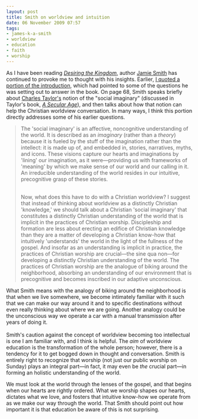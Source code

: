 ```yaml
---
layout: post
title: Smith on worldview and intuition
date: 06 November 2009 07:57
tags:
- james-k-a-smith
- worldview
- education
- faith
- worship
---
```

<p>As I have been reading <a href="http://www.amazon.com/Desiring-Kingdom-Worldview-Formation-Liturgies/dp/0801035775"><span style="font-style: italic;">Desiring the Kingdom</span></a>, author <a href="http://www.jameskasmith.com/">Jamie Smith</a> has continued to provoke me to thought with his insights. Earlier, <a href="http://www.jakebelder.com/2009/10/what-is-education-all-about.html">I quoted a portion of the introduction</a>, which had pointed to some of the questions he was setting out to answer in the book. On page 68, Smith speaks briefly about <a href="http://en.wikipedia.org/wiki/Charles_Taylor_%28philosopher%29">Charles Taylor's</a> notion of the "social imaginary" (discussed in Taylor's book, <a href="http://www.amazon.com/Secular-Age-Charles-Taylor/dp/0674026764"><span style="font-style: italic;">A Secular Age</span></a>), and then talks about how that notion can help the Christian worldview conversation. In many ways, I think this portion directly addresses some of his earlier questions.</p>

<blockquote>
The 'social imaginary' is an affective, noncognitive understanding of the world. It is described as an <span style="font-style: italic;">imaginary</span> (rather than a <span style="font-style: italic;">theory</span>) because it is fueled by the stuff of the imagination rather than the intellect: it is made up of, and embedded in, stories, narratives, myths, and icons. These visions capture our hearts and imaginations by 'lining' our imagination, as it were&mdash;providing us with frameworks of 'meaning' by which we make sense of our world and our calling in it. An irreducible understanding of the world resides in our intuitive, precognitive grasp of these stories.<br /><br />

Now, what does this have to do with a Christian worldview? I suggest that instead of thinking about worldview as a distinctly Christian 'knowledge,' we should talk about a Christian 'social imaginary' that constitutes a distinctly Christian understanding of the world that is implicit in the practices of Christian worship. Discipleship and formation are less about erecting an edifice of Christian knowledge than they are a matter of developing a Christian know-how that intuitively 'understands' the world in the light of the fullness of the gospel. And insofar as an understanding is implicit in practice, the practices of Christian worship are crucial&mdash;the sine qua non&mdash;for developing a distinctly Christian understanding of the world. The practices of Christian worship are the analogue of biking around the neighborhood, absorbing an understanding of our environment that is precognitive and becomes inscribed in our adaptive unconscious.</blockquote>

What Smith means with the analogy of biking around the neighborhood is that when we live somewhere, we become intimately familiar with it such that we can make our way around it and to specific destinations without even really thinking about where we are going. Another analogy could be the unconscious way we operate a car with a manual transmission after years of doing it.<br /><br />Smith's caution against the concept of worldview becoming too intellectual is one I am familiar with, and I think is helpful. The <span style="font-style: italic;">aim</span> of worldview education is the transformation of the whole person; however, there is a tendency for it to get bogged down in thought and conversation. Smith is entirely right to recognize that worship (not just our public worship on Sunday) plays an integral part&mdash;in fact, it may even be <span style="font-style: italic;">the </span>crucial part&mdash;in forming an holistic understanding of the world.

We must look at the world through the lenses of the gospel, and that begins when our hearts are rightly ordered. What we worship shapes our hearts, dictates what we love, and fosters that intuitive know-how we operate from as we make our way through the world. That Smith should point out how important it is that education be aware of this is not surprising.

